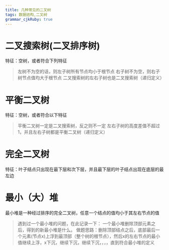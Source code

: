 ```yaml
---
title: 几种常见的二叉树
tags: 数据结构,二叉树
grammar_cjkRuby: true
---
```



# 二叉搜索树(二叉排序树)

特征：空树，或者符合下列特征
> 左树不为空的话，则左子树所有节点均小于根节点
> 右子树不为空，则右子树节点值均大于根节点
> 二叉搜索树的左右子树也是二叉搜索树（递归定义）

# 平衡二叉树

特征：空树，或者符合以下特征
> 平衡二叉树一定是二叉搜索树，反之则不一定
> 左右子树的高度差值不超过1，并且左右子树都是平衡二叉树（递归定义）

# 完全二叉树

特征：叶子结点只出现在最下层和次下层，并且最下层的叶子结点出现在底层的最左边

# 最小（大）堆

最小堆是一种经过排序的完全二叉树，任意一个结点的值均小于其左右节点的值

> 遇到过一个最小堆的问题，在此记录一下：
> 一个最小堆删除顶部元素之后，得到的新最小堆是什么。
> 做题思路：删除顶部结点之后，底部最后一个元素(节点x)上浮到最顶部（整个树的根节点），然后x的左右节点的最小值继续上浮，x下沉，继续下沉，继续下沉，，，，直到符合最小堆的定义

